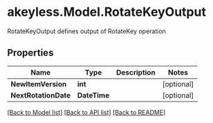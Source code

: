 # akeyless.Model.RotateKeyOutput
RotateKeyOutput defines output of RotateKey operation
## Properties

Name | Type | Description | Notes
------------ | ------------- | ------------- | -------------
**NewItemVersion** | **int** |  | [optional] 
**NextRotationDate** | **DateTime** |  | [optional] 

[[Back to Model list]](../README.md#documentation-for-models) [[Back to API list]](../README.md#documentation-for-api-endpoints) [[Back to README]](../README.md)

